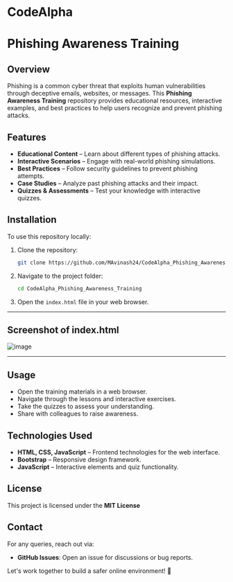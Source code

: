 # CodeAlpha

# Phishing Awareness Training

## Overview
Phishing is a common cyber threat that exploits human vulnerabilities through deceptive emails, websites, or messages. This **Phishing Awareness Training** repository provides educational resources, interactive examples, and best practices to help users recognize and prevent phishing attacks.

## Features
- **Educational Content** – Learn about different types of phishing attacks.
- **Interactive Scenarios** – Engage with real-world phishing simulations.
- **Best Practices** – Follow security guidelines to prevent phishing attempts.
- **Case Studies** – Analyze past phishing attacks and their impact.
- **Quizzes & Assessments** – Test your knowledge with interactive quizzes.

## Installation
To use this repository locally:
1. Clone the repository:
   ```sh
   git clone https://github.com/MAvinash24/CodeAlpha_Phishing_Awareness_Training.git
   ```
2. Navigate to the project folder:
   ```sh
   cd CodeAlpha_Phishing_Awareness_Training
   ```
3. Open the `index.html` file in your web browser.

---

## Screenshot of index.html

![image](https://github.com/user-attachments/assets/c53310d8-6671-468d-9ae3-460fbad3159b)

---

## Usage
- Open the training materials in a web browser.
- Navigate through the lessons and interactive exercises.
- Take the quizzes to assess your understanding.
- Share with colleagues to raise awareness.

## Technologies Used
- **HTML, CSS, JavaScript** – Frontend technologies for the web interface.
- **Bootstrap** – Responsive design framework.
- **JavaScript** – Interactive elements and quiz functionality.

## License
This project is licensed under the **MIT License**

## Contact
For any queries, reach out via:
- **GitHub Issues**: Open an issue for discussions or bug reports.

Let's work together to build a safer online environment! 🚀

